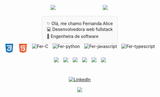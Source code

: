 <div align="center">
    <img src="https://i.pinimg.com/originals/19/8f/fb/198ffbfb445e8aeaf22ad6ca395b9c50.gif" style="max-width: 100%; height: auto;" align="right" width="35%" />
    <img src="https://readme-typing-svg.demolab.com?font=Inconsolata&weight=500&size=50&duration=4000&pause=300&color=A7A459&center=true&vCenter=true&multiline=true&repeat=false&random=false&width=1300&height=140&lines=Hello+hello;I'm+Ing%2C+a+tech+goblin+and+magical+girl+wannabe+%E2%9C%A9" style="max-width: 100%; height: auto;" width="55%" />
    <br><br>
    <div style="text-align: left; background-color: #f9f9f9; border: 1px solid #ddd; padding: 15px; border-radius: 8px; display: inline-block;">
        <p style="margin: 0;">
            ✨ Olá, me chamo Fernanda Alice<br>
            💻 Desenvolvedora web fullstack<br>
            📖 Engenheira de software
        </p>
    </div>
    <br>
    <div style="display: flex; flex-wrap: wrap; justify-content: center; gap: 15px;">
        <img alt="Fer-css" height="30" src="https://raw.githubusercontent.com/devicons/devicon/1119b9f84c0290e0f0b38982099a2bd027a48bf1/icons/css3/css3-plain.svg" />
        <img alt="Fer-html" height="30" src="https://raw.githubusercontent.com/devicons/devicon/1119b9f84c0290e0f0b38982099a2bd027a48bf1/icons/html5/html5-original.svg" />
        <img alt="Fer-C" height="30" src="https://cdn.jsdelivr.net/gh/devicons/devicon/icons/c/c-original.svg" />
        <img alt="Fer-python" height="30" src="https://cdn.jsdelivr.net/gh/devicons/devicon/icons/python/python-original.svg" />
        <img alt="Fer-javascript" height="30" src="https://cdn.jsdelivr.net/gh/devicons/devicon/icons/javascript/javascript-original.svg" />
        <img alt="Fer-typescript" height="30" src="https://upload.wikimedia.org/wikipedia/commons/thumb/4/4c/Typescript_logo_2020.svg/1024px-Typescript_logo_2020.svg.png" />
        <img height="30" src="https://cdn.jsdelivr.net/gh/devicons/devicon/icons/mysql/mysql-original.svg" />
        <img height="30" src="https://cdn.jsdelivr.net/gh/devicons/devicon/icons/react/react-original.svg" />
        <img height="30" src="https://cdn.jsdelivr.net/gh/devicons/devicon@latest/icons/nestjs/nestjs-original.svg" />
        <img height="30" src="https://cdn.jsdelivr.net/gh/devicons/devicon@latest/icons/nodejs/nodejs-original-wordmark.svg" />
        <img height="30" src="https://cdn.jsdelivr.net/gh/devicons/devicon@latest/icons/docker/docker-original.svg" />
        <img height="30" src="https://cdn.jsdelivr.net/gh/devicons/devicon@latest/icons/jest/jest-plain.svg" />
    </div>
    <br><br>
    <a href="http://linkedin.com/in/fernanda-alicee">
        <img alt="LinkedIn" src="https://img.shields.io/badge/linkedin-0a66c2" />
    </a>
    <br><br>
    <img src="https://i.pinimg.com/originals/fb/40/59/fb40597195231af1ca81354ce868aa5c.gif" style="max-width: 100%; height: auto;" height="70" />
    <br><br>
</div>
